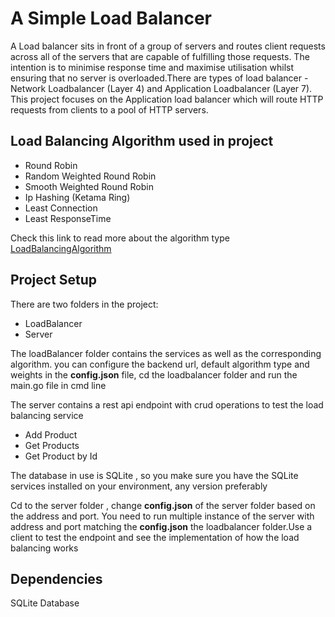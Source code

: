 # A Simple Load Balancer

A Load balancer sits in front of a group of servers and routes client requests across all of the servers that are capable of fulfilling those requests. The intention is to minimise response time and maximise utilisation whilst ensuring that no server is overloaded.There are types of load balancer - Network Loadbalancer (Layer 4) and Application Loadbalancer (Layer 7). This project focuses on the Application load balancer which will route HTTP requests from clients to a pool of HTTP servers.

## Load Balancing Algorithm used in project
* Round Robin
* Random Weighted Round Robin
* Smooth Weighted Round Robin
* Ip Hashing (Ketama Ring)
* Least Connection
* Least ResponseTime
 
Check this link to read more about the algorithm type [LoadBalancingAlgorithm](https://aws.amazon.com/what-is/load-balancing/#:~:text=A%20load%20balancing%20algorithm%20is,fall%20into%20two%20main%20categories.)


## Project Setup
There are two folders in the project:

* LoadBalancer
* Server

The loadBalancer folder contains the services as well as the corresponding algorithm. you can configure the backend url, default algorithm type and weights in the **config.json** file, cd the loadbalancer folder and run the main.go file in cmd line

The server contains a rest api endpoint with crud operations to test the load balancing service
* Add Product
* Get Products
* Get Product by Id

The database in use is SQLite , so you make sure you have the SQLite services installed on your environment, any version preferably

Cd to the server folder , change **config.json** of the server folder based on the address and port. You need to run multiple instance of the server with address and port matching the **config.json** the loadbalancer folder.Use a client to test the endpoint and see the implementation of how the load balancing works


## Dependencies
SQLite Database




